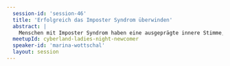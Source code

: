 ```yaml
---
  session-id: 'session-46'
  title: 'Erfolgreich das Imposter Syndrom überwinden'
  abstract: |
    Menschen mit Imposter Syndrom haben eine ausgeprägte innere Stimme, die sie ständig kritisiert und auf ihre vermeintlichen Misserfolge hinweist. Dieser innere Kritiker schädigt das Selbstvertrauen, hält einen ab Karrierechancen zu ergreifen und das eigene Potential zu entfalten. In diesem Vortrag lernt ihr, wie ihr die Stimme zum Schweigen bringt und aus eurem inneren Kritiker euren größten Fan macht. 
  meetupId: cyberland-ladies-night-newcomer
  speaker-id: 'marina-wottschal'
  layout: session
---
```

